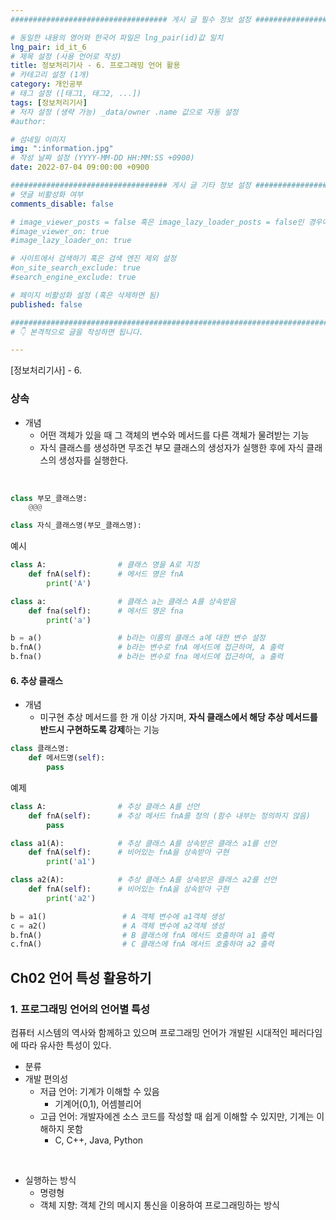 ```yaml
---
################################### 게시 글 필수 정보 설정 ###################################

# 동일한 내용의 영어와 한국어 파일은 lng_pair(id)값 일치
lng_pair: id_it_6
# 제목 설정 (사용 언어로 작성)
title: 정보처리기사 - 6. 프로그래밍 언어 활용
# 카테고리 설정 (1개)
category: 개인공부 
# 태그 설정 ([태그1, 태그2, ...])
tags: [정보처리기사] 
# 저자 설정 (생략 가능) _data/owner .name 값으로 자동 설정
#author: 

# 섬네일 이미지
img: ":information.jpg" 
# 작성 날짜 설정 (YYYY-MM-DD HH:MM:SS +0900)
date: 2022-07-04 09:00:00 +0900

################################### 게시 글 기타 정보 설정 ###################################
# 댓글 비활성화 여부
comments_disable: false

# image_viewer_posts = false 혹은 image_lazy_loader_posts = false인 경우에만 사용
#image_viewer_on: true
#image_lazy_loader_on: true

# 사이트에서 검색하기 혹은 검색 엔진 제외 설정 
#on_site_search_exclude: true
#search_engine_exclude: true

# 페이지 비활성화 설정 (혹은 삭제하면 됨)
published: false

##########################################################################################
# 👇 본격적으로 글을 작성하면 됩니다. 

---
```

<!-- outline-start -->
[정보처리기사] - 6. 

<!-- outline-end -->
### 상속
* 개념
    * 어떤 객체가 있을 때 그 객체의 변수와 메서드를 다른 객체가 물려받는 기능
    * 자식 클래스를 생성하면 무조건 부모 클래스의 생성자가 실행한 후에 자식 클래스의 생성자를 실행한다.
<br>

~~~python
class 부모_클래스명:
    @@@

class 자식_클래스명(부모_클래스명):
~~~

예시
~~~python
class A:                # 클래스 명을 A로 지정
    def fnA(self):      # 메서드 명은 fnA
        print('A')

class a:                # 클래스 a는 클래스 A를 상속받음
    def fna(self):      # 메서드 명은 fna
        print('a')

b = a()                 # b라는 이름의 클래스 a에 대한 변수 설정
b.fnA()                 # b라는 변수로 fnA 메서드에 접근하여, A 출력
b.fna()                 # b라는 변수로 fna 메서드에 접근하여, a 출력
~~~

#### 6. 추상 클래스
* 개념
    * 미구현 추상 메서드를 한 개 이상 가지며, **자식 클래스에서 해당 추상 메서드를 반드시 구현하도록 강제**하는 기능

~~~python
class 클래스명:
    def 메서드명(self):
        pass
~~~

예제
~~~python
class A:                # 추상 클래스 A를 선언
    def fnA(self):      # 추상 메서드 fnA를 정의 (함수 내부는 정의하지 않음)
        pass

class a1(A):            # 추상 클래스 A를 상속받은 클래스 a1를 선언
    def fnA(self):      # 비어있는 fnA을 상속받아 구현
        print('a1')

class a2(A):            # 추상 클래스 A를 상속받은 클래스 a2를 선언
    def fnA(self):      # 비어있는 fnA을 상속받아 구현
        print('a2')

b = a1()                 # A 객체 변수에 a1객체 생성 
c = a2()                 # A 객체 변수에 a2객체 생성
b.fnA()                  # B 클래스에 fnA 메서드 호출하여 a1 출력
c.fnA()                  # C 클래스에 fnA 메서드 호출하여 a2 출력
~~~

## Ch02 언어 특성 활용하기
### 1. 프로그래밍 언어의 언어별 특성
컴퓨터 시스템의 역사와 함께하고 있으며 프로그래밍 언어가 개발된 시대적인 페러다임에 따라 유사한 특성이 있다.

* 분류
* 개발 편의성
    * 저급 언어: 기계가 이해할 수 있음
        * 기계어(0,1), 어셈블리어
    * 고급 언어: 개발자에겐 소스 코드를 작성할 때 쉽게 이해할 수 있지만, 기계는 이해하지 못함
        * C, C++, Java, Python
<br>

* 실행하는 방식
    * 명령형
    * 객체 지향: 객체 간의 메시지 통신을 이용하여 프로그래밍하는 방식

